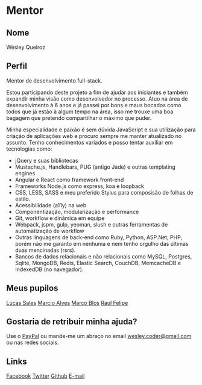 # Mentor

## Nome

Wésley Queiroz

## Perfil

Mentor de desenvolvimento full-stack.

Estou participando deste projeto a fim de ajudar aos iniciantes e também expandir minha visão como desenvolvedor no processo.
Atuo na área de desenvolvimento à 6 anos e já passei por bons e maus bocados como todos que já estão à algum tempo na área, isso me trouxe uma boa bagagem que pretendo compartilhar o máximo que puder.

Minha especialidade e paixão é sem dúvida JavaScript e sua utilização para criação de aplicações web e procuro sempre me manter atualizado no assunto.
Tenho conhecimentos variados e posso tentar auxiliar em tecnologias como:
- jQuery e suas bibliotecas
- Mustache.js, Handlebars, PUG (antigo Jade) e outras templating engines
- Angular e React como framework front-end
- Frameworks Node.js como express, koa e loopback
- CSS, LESS, SASS e meu preferido Stylus para composisão de folhas de estilo.
- Acessibilidade (a11y) na web
- Componentização, modularização e performance
- Git, workflow e dinâmica em equipe
- Webpack, jspm, gulp, yeoman, slush e outras ferramentas de automatização de workflow
- Outras linguagens de back-end como Ruby, Python, ASP.Net, PHP; porém não me garanto em nenhuma e nem tenho orgulho das últimas duas mencinadas (rsrs).
- Bancos de dados relacionais e não relacionais como MySQL, Postgres, Sqlite, MongoDB, Redis, Elastic Search, CouchDB, MemcacheDB e IndexedDB (no navegador).

## Meus pupilos

[Lucas Sales](/pupilos/perfis/LucasSales.md)
[Marcio Alves](/pupilos/perfis/MarcioAlves.md)
[Marco Blos](/pupilos/perfis/marco_blos.md)
[Raul Felipe](/pupilos/perfis/RaulFelipeDeMelo.md)

## Gostaria de retribuir minha ajuda?

Use o [PayPal](https://www.paypal.com/cgi-bin/webscr?cmd=_s-xclick&hosted_button_id=9G3ER8ERM44YW) ou mande-me um abraço no email [wesley.coder@gmail.com](mailto:wesley.coder@gmail.com) ou nas redes sociais.

## Links

[Facebook](https://facebook.com/wesleycoder)
[Twitter](https://twitter.com/wesleycoder)
[Github](https://github.com/wesleycoder)
[E-mail](mailto:wesley.coder@gmail.com)
